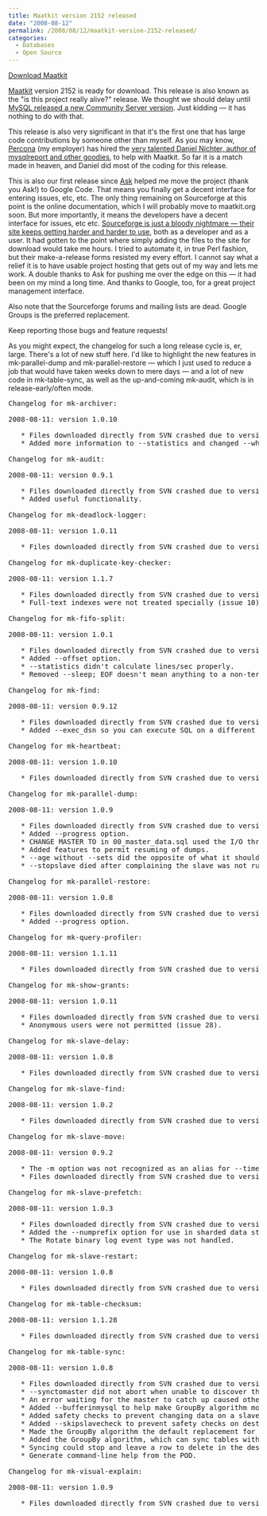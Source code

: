 ```yaml
---
title: Maatkit version 2152 released
date: "2008-08-12"
permalink: /2008/08/12/maatkit-version-2152-released/
categories:
  - Databases
  - Open Source
---
```

<p class="download">
  <a href="http://code.google.com/p/maatkit/">Download Maatkit</a>
</p>

[Maatkit][1] version 2152 is ready for download. This release is also known as the "is this project really alive?" release. We thought we should delay until [MySQL released a new Community Server version][2]. Just kidding &#8212; it has nothing to do with that.

<!--more-->

This release is also very significant in that it's the first one that has large code contributions by someone other than myself. As you may know, [Percona][3] (my employer) has hired the [very talented Daniel Nichter, author of mysqlreport and other goodies][4], to help with Maatkit. So far it is a match made in heaven, and Daniel did most of the coding for this release.

This is also our first release since [Ask][5] helped me move the project (thank you Ask!) to Google Code. That means you finally get a decent interface for entering issues, etc, etc. The only thing remaining on Sourceforge at this point is the online documentation, which I will probably move to maatkit.org soon. But more importantly, it means the developers have a decent interface for issues, etc etc. [Sourceforge is just a bloody nightmare &#8212; their site keeps getting harder and harder to use][6], both as a developer and as a user. It had gotten to the point where simply adding the files to the site for download would take me hours. I tried to automate it, in true Perl fashion, but their make-a-release forms resisted my every effort. I cannot say what a relief it is to have usable project hosting that gets out of my way and lets me work. A double thanks to Ask for pushing me over the edge on this &#8212; it had been on my mind a long time. And thanks to Google, too, for a great project management interface.

Also note that the Sourceforge forums and mailing lists are dead. Google Groups is the preferred replacement.

Keep reporting those bugs and feature requests!

As you might expect, the changelog for such a long release cycle is, er, large. There's a lot of new stuff here. I'd like to highlight the new features in mk-parallel-dump and mk-parallel-restore &#8212; which I just used to reduce a job that would have taken weeks down to mere days &#8212; and a lot of new code in mk-table-sync, as well as the up-and-coming mk-audit, which is in release-early/often mode.

<pre>Changelog for mk-archiver:

2008-08-11: version 1.0.10

   * Files downloaded directly from SVN crashed due to version information.
   * Added more information to --statistics and changed --whyquit slightly.

Changelog for mk-audit:

2008-08-11: version 0.9.1

   * Files downloaded directly from SVN crashed due to version information.
   * Added useful functionality.

Changelog for mk-deadlock-logger:

2008-08-11: version 1.0.11

   * Files downloaded directly from SVN crashed due to version information.

Changelog for mk-duplicate-key-checker:

2008-08-11: version 1.1.7

   * Files downloaded directly from SVN crashed due to version information.
   * Full-text indexes were not treated specially (issue 10).

Changelog for mk-fifo-split:

2008-08-11: version 1.0.1

   * Files downloaded directly from SVN crashed due to version information.
   * Added --offset option.
   * --statistics didn't calculate lines/sec properly.
   * Removed --sleep; EOF doesn't mean anything to a non-terminal.

Changelog for mk-find:

2008-08-11: version 0.9.12

   * Files downloaded directly from SVN crashed due to version information.
   * Added --exec_dsn so you can execute SQL on a different server.

Changelog for mk-heartbeat:

2008-08-11: version 1.0.10

   * Files downloaded directly from SVN crashed due to version information.

Changelog for mk-parallel-dump:

2008-08-11: version 1.0.9

   * Files downloaded directly from SVN crashed due to version information.
   * Added --progress option.
   * CHANGE MASTER TO in 00_master_data.sql used the I/O thread position.
   * Added features to permit resuming of dumps.
   * --age without --sets did the opposite of what it should (isssue 7)
   * --stopslave died after complaining the slave was not running.

Changelog for mk-parallel-restore:

2008-08-11: version 1.0.8

   * Files downloaded directly from SVN crashed due to version information.
   * Added --progress option.

Changelog for mk-query-profiler:

2008-08-11: version 1.1.11

   * Files downloaded directly from SVN crashed due to version information.

Changelog for mk-show-grants:

2008-08-11: version 1.0.11

   * Files downloaded directly from SVN crashed due to version information.
   * Anonymous users were not permitted (issue 28).

Changelog for mk-slave-delay:

2008-08-11: version 1.0.8

   * Files downloaded directly from SVN crashed due to version information.

Changelog for mk-slave-find:

2008-08-11: version 1.0.2

   * Files downloaded directly from SVN crashed due to version information.

Changelog for mk-slave-move:

2008-08-11: version 0.9.2

   * The -m option was not recognized as an alias for --timeout.
   * Files downloaded directly from SVN crashed due to version information.

Changelog for mk-slave-prefetch:

2008-08-11: version 1.0.3

   * Files downloaded directly from SVN crashed due to version information.
   * Added the --numprefix option for use in sharded data stores.
   * The Rotate binary log event type was not handled.

Changelog for mk-slave-restart:

2008-08-11: version 1.0.8

   * Files downloaded directly from SVN crashed due to version information.

Changelog for mk-table-checksum:

2008-08-11: version 1.1.28

   * Files downloaded directly from SVN crashed due to version information.

Changelog for mk-table-sync:

2008-08-11: version 1.0.8

   * Files downloaded directly from SVN crashed due to version information.
   * --synctomaster did not abort when unable to discover the master.
   * An error waiting for the master to catch up caused other tables to fail.
   * Added --bufferinmysql to help make GroupBy algorithm more efficient.
   * Added safety checks to prevent changing data on a slave server.
   * Added --skipslavecheck to prevent safety checks on destination server.
   * Made the GroupBy algorithm the default replacement for Stream.
   * Added the GroupBy algorithm, which can sync tables without unique keys.
   * Syncing could stop and leave a row to delete in the destination.
   * Generate command-line help from the POD.

Changelog for mk-visual-explain:

2008-08-11: version 1.0.9

   * Files downloaded directly from SVN crashed due to version information.
</pre>

 [1]: http://www.maatkit.org/
 [2]: http://www.mysqlperformanceblog.com/2008/08/08/new-mysql-community-release-great-job-mysql/
 [3]: http://www.percona.com/
 [4]: http://hackmysql.com/
 [5]: http://develooper.com/
 [6]: http://sourceforge.net/tracker/?func=detail&#038;aid=1855476&#038;group_id=1&#038;atid=350001
